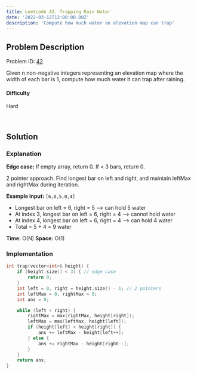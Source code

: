 ```yaml
---
title: Leetcode 42. Trapping Rain Water
date: '2022-03-12T12:00:00.00Z'
description: 'Compute how much water an elevation map can trap'
---
```


## Problem Description

Problem ID: [42](https://leetcode.com/problems/trapping-rain-water/)

Given n non-negative integers representing an elevation map where the width of each bar is 1, compute how much water it can trap after raining.

#### Difficulty
Hard

<br/>

## Solution

### Explanation

**Edge case:** If empty array, return 0. If < 3 bars, return 0.

2 pointer approach. Find longest bar on left and right, and maintain leftMax and rightMax during iteration.

**Example input:** `[6,0,5,0,4]`

- Longest bar on left = 6, right = 5 --> can hold 5 water
- At index 3, longest bar on left = 6, right = 4 --> cannot hold water 
- At index 4, longest bar on left = 6, right = 4 --> can hold 4 water
- Total = 5 + 4 = 9 water

**Time:** O(N)
**Space:** O(1)

### Implementation

```cpp
int trap(vector<int>& height) {
    if (height.size() < 3) { // edge case
    	return 0;
    }
    int left = 0, right = height.size() - 1; // 2 pointers
    int leftMax = 0, rightMax = 0; 
    int ans = 0;

    while (left < right) {
    	rightMax = max(rightMax, height[right]);
    	leftMax = max(leftMax, height[left]);
    	if (height[left] < height[right]) {
    		ans += leftMax - height[left++];
    	} else {
    		ans += rightMax - height[right--];
    	}
    }
    return ans;
}
```
